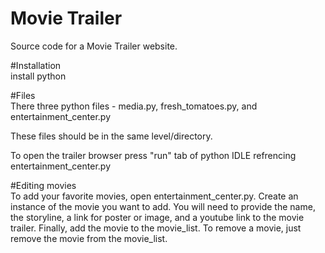 # Movie Trailer
Source code for a Movie Trailer website.

#Installation <br />
install python

#Files<br />
There three python files - media.py, fresh_tomatoes.py, and
entertainment_center.py

These files should be in the same level/directory.

To open the trailer browser press "run" tab of python IDLE refrencing
entertainment_center.py

#Editing movies<br />
To add your favorite movies, open entertainment_center.py.
Create an instance of the movie you want to add. You will need
to provide the name, the storyline, a link for poster or image,
and a youtube link to the movie trailer. Finally, add the movie
to the movie_list.
To remove a movie, just remove the movie from the movie_list.

